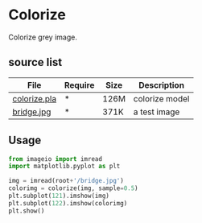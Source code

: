# Colorize
Colorize grey image.

## source list
| File | Require | Size | Description |
| --- | --- | --- | --- |
| [colorize.pla]() | * | 126M | colorize model |
| [bridge.jpg]() | * | 371K | a test image |

## Usage
```python
from imageio import imread
import matplotlib.pyplot as plt

img = imread(root+'/bridge.jpg')
colorimg = colorize(img, sample=0.5)
plt.subplot(121).imshow(img)
plt.subplot(122).imshow(colorimg)
plt.show()
```

